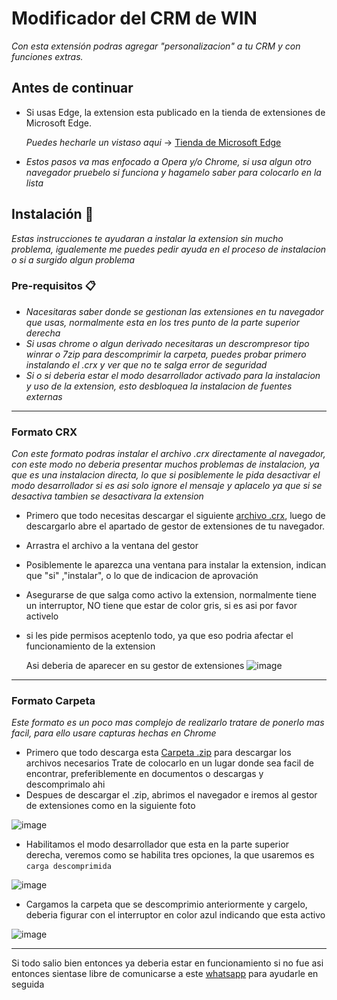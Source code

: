 # Modificador del CRM de WIN
_Con esta extensión podras agregar "personalizacion" a tu CRM y con funciones extras._
## Antes de continuar 
- Si usas Edge, la extension esta publicado en la tienda de extensiones de Microsoft Edge.

    *Puedes hecharle un vistaso aqui* -> [Tienda de Microsoft Edge](https://microsoftedge.microsoft.com/addons/detail/jfhllgjdhhceelahbmjpbecajankpcjg)
- *Estos pasos va mas enfocado a Opera y/o Chrome, si usa algun otro navegador pruebelo si funciona y hagamelo saber para colocarlo en la lista*

## Instalación 🔧
_Estas instrucciones te ayudaran a instalar la extension sin mucho problema, igualemente me puedes pedir ayuda en el proceso de instalacion o si a surgido algun problema_

### Pre-requisitos 📋

- *Nacesitaras saber donde se gestionan las extensiones en tu navegador que usas, normalmente esta en los tres punto de la parte superior derecha*
- *Si usas chrome o algun derivado necesitaras un descrompresor tipo winrar o 7zip para descomprimir la carpeta, puedes probar primero instalando el .crx y ver que no te salga error de seguridad*
- *Si o si deberia estar el modo desarrollador activado para la instalacion y uso de la extension, esto desbloquea la instalacion de fuentes externas*
---
### Formato CRX
_Con este formato podras instalar el archivo .crx directamente al navegador, con este modo no deberia presentar muchos problemas de instalacion, ya que es una instalacion directa, lo que si posiblemente le pida desactivar el modo desarrollador si es asi solo ignore el mensaje y aplacelo ya que si se desactiva tambien se desactivara la extension_

- Primero que todo necesitas descargar el siguiente [archivo .crx](https://github.com/ivan232343/CRMmodding/raw/main/bin/CrmExpModding-24.2.25.crx), luego de descargarlo abre el apartado de gestor de extensiones de tu navegador.
- Arrastra el archivo a la ventana del gestor
- Posiblemente le aparezca una ventana para instalar la extension, indican que "si" ,"instalar", o lo que de indicacion de aprovación
- Asegurarse de que salga como activo la extension, normalmente tiene un interruptor, NO tiene que estar de color gris, si es asi por favor activelo
- si les pide permisos aceptenlo todo, ya que eso podria afectar el funcionamiento de la extension
  
  Asi deberia de aparecer en su gestor de extensiones
![image](https://github.com/ivan232343/CRMmodding/assets/41920727/7070f01c-9bcb-433c-85b1-bc489a61cab4)
---

### Formato Carpeta
  
_Este formato es un poco mas complejo de realizarlo tratare de ponerlo mas facil, para ello usare capturas hechas en Chrome_


- Primero que todo descarga esta [Carpeta .zip](https://github.com/ivan232343/CRMmodding/archive/refs/heads/beta.zip) para descargar los archivos necesarios
  Trate de colocarlo en un lugar donde sea facil de encontrar, preferiblemente en documentos o descargas y descomprimalo ahi
- Despues de descargar el .zip, abrimos el navegador e iremos al gestor de extensiones como en la siguiente foto
  
![image](https://github.com/ivan232343/CRMmodding/assets/41920727/9424e75f-3b20-4683-b71e-cafec595ef52)
- Habilitamos el modo desarrollador que esta en la parte superior derecha, veremos como se habilita tres opciones, la que usaremos es `carga descomprimida`
  
![image](https://github.com/ivan232343/CRMmodding/assets/41920727/13c47689-7750-4149-976b-26544e6410dc)
- Cargamos la carpeta que se descomprimio anteriormente y cargelo, deberia figurar con el interruptor en color azul indicando que esta activo
  
![image](https://github.com/ivan232343/CRMmodding/assets/41920727/bac8d4f5-42bc-4872-8ad3-31ef1fef4574)

---
Si todo salio bien entonces ya deberia estar en funcionamiento si no fue asi entonces sientase libre de comunicarse a este [whatsapp](https://wa.me/51930573719) para ayudarle en seguida

